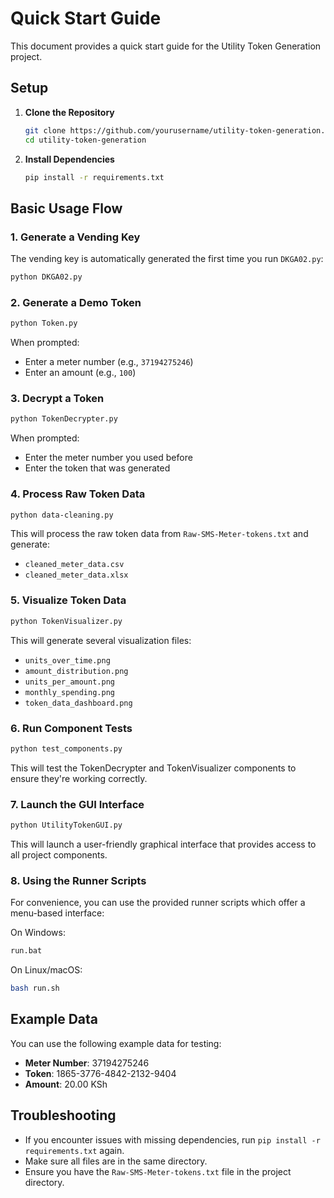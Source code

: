 # Quick Start Guide

This document provides a quick start guide for the Utility Token Generation project.

## Setup

1. **Clone the Repository**
   
   ```bash
   git clone https://github.com/yourusername/utility-token-generation.git
   cd utility-token-generation
   ```

2. **Install Dependencies**
   
   ```bash
   pip install -r requirements.txt
   ```

## Basic Usage Flow

### 1. Generate a Vending Key

The vending key is automatically generated the first time you run `DKGA02.py`:

```bash
python DKGA02.py
```

### 2. Generate a Demo Token

```bash
python Token.py
```

When prompted:
- Enter a meter number (e.g., `37194275246`)
- Enter an amount (e.g., `100`)

### 3. Decrypt a Token

```bash
python TokenDecrypter.py
```

When prompted:
- Enter the meter number you used before
- Enter the token that was generated

### 4. Process Raw Token Data

```bash
python data-cleaning.py
```

This will process the raw token data from `Raw-SMS-Meter-tokens.txt` and generate:
- `cleaned_meter_data.csv`
- `cleaned_meter_data.xlsx`

### 5. Visualize Token Data

```bash
python TokenVisualizer.py
```

This will generate several visualization files:
- `units_over_time.png`
- `amount_distribution.png`
- `units_per_amount.png`
- `monthly_spending.png`
- `token_data_dashboard.png`

### 6. Run Component Tests

```bash
python test_components.py
```

This will test the TokenDecrypter and TokenVisualizer components to ensure they're working correctly.

### 7. Launch the GUI Interface

```bash
python UtilityTokenGUI.py
```

This will launch a user-friendly graphical interface that provides access to all project components.

### 8. Using the Runner Scripts

For convenience, you can use the provided runner scripts which offer a menu-based interface:

On Windows:
```cmd
run.bat
```

On Linux/macOS:
```bash
bash run.sh
```

## Example Data

You can use the following example data for testing:

- **Meter Number**: 37194275246
- **Token**: 1865-3776-4842-2132-9404
- **Amount**: 20.00 KSh

## Troubleshooting

- If you encounter issues with missing dependencies, run `pip install -r requirements.txt` again.
- Make sure all files are in the same directory.
- Ensure you have the `Raw-SMS-Meter-tokens.txt` file in the project directory.
